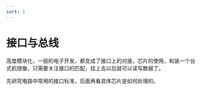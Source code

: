 ```yaml
---
sort: 1
---
```

# 接口与总线

高度模块化，一般的电子开发，都变成了接口上的对接，芯片的使用，和装一个台式机很像，只需要关注接口的匹配，挂上去以后就可以读写数据了。

先研究电路中常用的接口标准，后面再看具体芯片是如何处理的。





